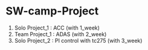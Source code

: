 # SW-camp-Project
  1. Solo Project_1 : ACC   (with 1_week)
  2. Team Project_1 : ADAS  (with 2_week)
  3. Solo Project_2 : PI control with tc275 (with 3_week)